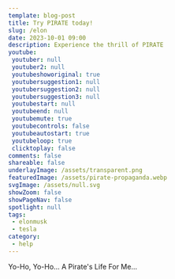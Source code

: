 ```yaml
---
template: blog-post
title: Try PIRATE today!
slug: /elon
date: 2023-10-01 09:00
description: Experience the thrill of PIRATE
youtube:
 youtuber: null
 youtuber2: null
 youtubeshoworiginal: true
 youtubersuggestion1: null
 youtubersuggestion2: null
 youtubersuggestion3: null
 youtubestart: null
 youtubeend: null
 youtubemute: true
 youtubecontrols: false
 youtubeautostart: true
 youtubeloop: true
 clicktoplay: false
comments: false
shareable: false
underlayImage: /assets/transparent.png
featuredImage: /assets/pirate-propaganda.webp
svgImage: /assets/null.svg
showZoom: false
showPageNav: false
spotlight: null
tags: 
 - elonmusk
 - tesla
category:
 - help
---
```


Yo-Ho, Yo-Ho... A Pirate's Life For Me...
